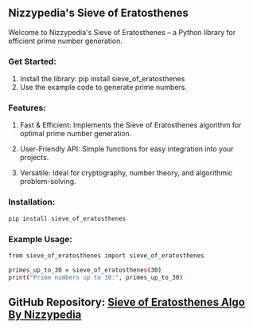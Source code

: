 ## Nizzypedia's Sieve of Eratosthenes

Welcome to Nizzypedia's Sieve of Eratosthenes – a Python library for efficient prime number generation.


### Get Started:

1. Install the library: pip install sieve_of_eratosthenes
2. Use the example code to generate prime numbers.

### Features:

1. Fast & Efficient: Implements the Sieve of Eratosthenes algorithm for optimal prime number generation.

2. User-Friendly API: Simple functions for easy integration into your projects.

3. Versatile: Ideal for cryptography, number theory, and algorithmic problem-solving.

### Installation:
```bash
pip install sieve_of_eratosthenes
```

### Example Usage:
```bash
from sieve_of_eratosthenes import sieve_of_eratosthenes

primes_up_to_30 = sieve_of_eratosthenes(30)
print("Prime numbers up to 30:", primes_up_to_30)
```


## GitHub Repository: [Sieve of Eratosthenes Algo By Nizzypedia ]()